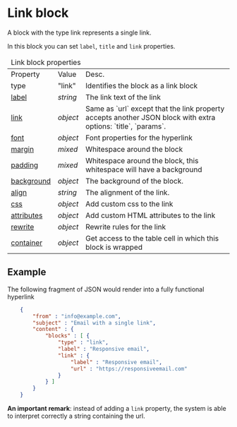 Link block
==========

A block with the type link represents a single link. 

In this block you can set `label`, `title` and `link` properties. 

<table class="info">
        <thead>
            <tr>
                <td colspan="3">Link block properties</td>
            </tr>
        </thead>
        <tbody>
            <tr class="thead">
                <td>Property</td>
                <td>Value</td>
                <td>Desc.</td>
            </tr>
            <tr>
                <td>type</td>
                <td>"link"</td>
                <td>Identifies the block as a link block</td>
            </tr>
            <tr>
                <td><a href="/support/json/property-link-label">label</a></td>
                <td><em>string</em></td>
                <td>The link text of the link</td>
            </tr>
            <tr>
                <td><a href="/support/json/property-link">link</a></td>
                <td><em>object</em></td>
                <td>Same as `url` except that the link property accepts another JSON block
                    with extra options: `title`, `params`. 
                </td>
            </tr>
            <tr>
                <td><a href="/support/json/property-font">font</a></td>
                <td><em>object</em></td>
                <td>Font properties for the hyperlink</td>
            </tr>
            <tr>
                <td><a href="/support/json/property-margin">margin</a></td>
                <td><em>mixed</em></td>
                <td>Whitespace around the block</td>
            </tr>
            <tr>
                <td><a href="/support/json/property-padding">padding</a></td>
                <td><em>mixed</em></td>
                <td>Whitespace around the block, this whitespace will have a background</td>
            </tr>
            <tr>
                <td><a href="/support/json/property-background">background</a></td>
                <td><em>object</em></td>
                <td>The background of the block.</td>
            </tr>
            <tr>
                <td><a href="/support/json/property-align">align</a></td>
                <td><em>string</em></td>
                <td>The alignment of the link.</td>
            </tr>
            <tr>
                <td><a href="/support/json/property-css">css</a></td>
                <td><em>object</em></td>
                <td>Add custom css to the link</td>
            </tr>
            <tr>
                <td><a href="/support/json/property-attributes">attributes</a></td>
                <td><em>object</em></td>
                <td>Add custom HTML attributes to the link</td>
            </tr>
            <tr>
                <td><a href="/support/json/property-rewrite">rewrite</a></td>
                <td><em>object</em></td>
                <td>Rewrite rules for the link</td>
            </tr>
            <tr>
                <td><a href="/support/json/property-container">container</a></td>
                <td><em>object</em></td>
                <td>Get access to the table cell in which this block is wrapped</td>
            </tr>
        </tbody>
</table>

## Example

The following fragment of JSON would render into a fully functional hyperlink
````json
    {
        "from" : "info@example.com",
        "subject" : "Email with a single link",
        "content" : {
            "blocks" : [ {
                "type" : "link",
                "label" : "Responsive email",
                "link" : {
                    "label" : "Responsive email",
                    "url" : "https://responsiveemail.com"
                }
            } ]
        }
    }
````
**An important remark**: instead of adding a `link` property, the system is
able to interpret correctly a string containing the url.
